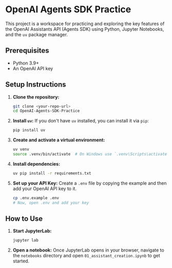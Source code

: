 # OpenAI Agents SDK Practice

This project is a workspace for practicing and exploring the key features of the OpenAI Assistants API (Agents SDK) using Python, Jupyter Notebooks, and the `uv` package manager.

## Prerequisites

- Python 3.9+
- An OpenAI API key

## Setup Instructions

1.  **Clone the repository:**
    ```bash
    git clone <your-repo-url>
    cd OpenAI-Agents-SDK-Practice
    ```

2.  **Install `uv`:**
    If you don't have `uv` installed, you can install it via `pip`:
    ```bash
    pip install uv
    ```

3.  **Create and activate a virtual environment:**
    ```bash
    uv venv
    source .venv/bin/activate  # On Windows use `.venv\Scripts\activate`
    ```

4.  **Install dependencies:**
    ```bash
    uv pip install -r requirements.txt
    ```

5.  **Set up your API Key:**
    Create a `.env` file by copying the example and then add your OpenAI API key to it.
    ```bash
    cp .env.example .env
    # Now, open .env and add your key
    ```

## How to Use

1.  **Start JupyterLab:**
    ```bash
    jupyter lab
    ```

2.  **Open a notebook:**
    Once JupyterLab opens in your browser, navigate to the `notebooks` directory and open `01_assistant_creation.ipynb` to get started.